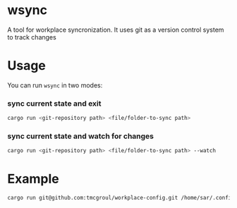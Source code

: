 # wsync
A tool for workplace syncronization. It uses git as a version control system to track changes

# Usage
You can run `wsync` in two modes:
### sync current state and exit
```sh
cargo run <git-repository path> <file/folder-to-sync path>
```
### sync current state and watch for changes
```sh
cargo run <git-repository path> <file/folder-to-sync path> --watch
```

# Example
```sh
cargo run git@github.com:tmcgroul/workplace-config.git /home/sar/.config/terminator/config
```
